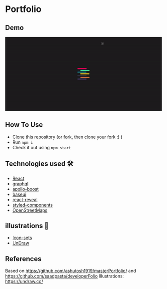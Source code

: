 # Portfolio

## Demo

<p align="center">
  <img src="/images/portfolio1.gif")
</p>

<h2> How To Use </h2>

- Clone this repository (or fork, then clone your fork :) )
- Run `npm i`
- Check it out using `npm start`

## Technologies used 🛠️

- [React](https://reactjs.org/)
- [graphql](https://graphql.org/)
- [apollo-boost](https://www.apollographql.com/docs/react/get-started/)
- [baseui](https://github.com/uber/baseweb)
- [react-reveal](https://www.react-reveal.com/)
- [styled-components](https://styled-components.com/)
- [OpenStreetMaps](https://www.openstreetmap.org/)

## illustrations 🍥

- [Icon-sets](https://icon-sets.iconify.design/)
- [UnDraw](https://undraw.co/illustrations)

## References

Based on https://github.com/ashutosh1919/masterPortfolio/ and https://github.com/saadpasta/developerFolio
Illustrations: https://undraw.co/
